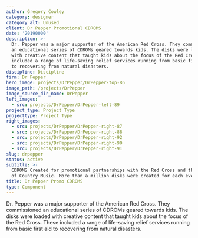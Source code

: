 ```yaml
---
author: Gregory Cowley
category: designer
category_alt: Unused
client: Dr Pepper Promotional CDROMS
date: '20190000'
description: >-
  Dr. Pepper was a major supporter of the American Red Cross. They commissioned
  an educational series of CDROMs geared towards kids. The disks were loaded
  with creative content that taught kids about the focus of the Red Cross. These
  included a range of life-saving relief services running from basic first aid
  to recovering from natural disasters.
discipline: Discipline
firm: Dr Pepper
hero_image: projects/DrPepper/DrPepper-top-86
image_path: /projects/DrPepper
image_source_dir_name: DrPepper
left_images:
  - src: projects/DrPepper/DrPepper-left-89
project_type: Project Type
projecttype: Project Type
right_images:
  - src: projects/DrPepper/DrPepper-right-87
  - src: projects/DrPepper/DrPepper-right-88
  - src: projects/DrPepper/DrPepper-right-92
  - src: projects/DrPepper/DrPepper-right-90
  - src: projects/DrPepper/DrPepper-right-91
slug: drpepper
status: active
subtitle: >-
  CDROMS Created for promotional partnerships with the Red Cross and the Academy
  of Country Music. More than a million disks were created for each event.
title: Dr Pepper Promo CDROMS
type: Component
---
```

Dr. Pepper was a major supporter of the American Red Cross. They commissioned an educational series of CDROMs geared towards kids. The disks were loaded with creative content that taught kids about the focus of the Red Cross. These included a range of life-saving relief services running from basic first aid to recovering from natural disasters.
